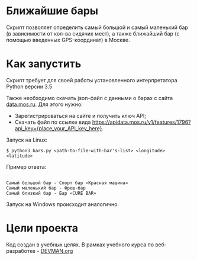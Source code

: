 # Ближайшие бары

Скрипт позволяет определить самый большой и самый маленький бар (в зависимости от кол-ва сидячих мест), а также ближайший бар (с помощью введенных GPS-координат) в Москве.

# Как запустить

Скрипт требует для своей работы установленного интерпретатора Python версии 3.5

Также необходимо скачать json-файл с данными о барах с сайта [data.mos.ru](https://data.mos.ru/). Для этого нужно:
  
  - Зарегистрироваться на сайте и получить ключ API;
  - Скачать файл по ссылке вида https://apidata.mos.ru/v1/features/1796?api_key={place_your_API_key_here}.


Запуск на Linux:

```#!bash
$ python3 bars.py <path-to-file-with-bar's-list> <longitude> <latitude>

```

Пример ответа: 

```

Самый большой бар - Спорт бар «Красная машина»
Самый маленький бар - Фреш-бар
Самый близкий бар - Бар «CURE BAR»

```

Запуск на Windows происходит аналогично.

# Цели проекта

Код создан в учебных целях. В рамках учебного курса по веб-разработке - [DEVMAN.org](https://devman.org)
